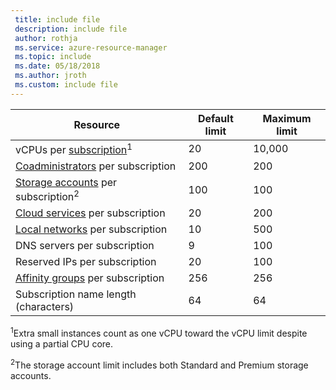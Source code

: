 ```yaml
---
 title: include file
 description: include file
 author: rothja
 ms.service: azure-resource-manager
 ms.topic: include
 ms.date: 05/18/2018
 ms.author: jroth
 ms.custom: include file
---
```


| Resource | Default limit | Maximum limit |
| --- | --- | --- |
| vCPUs per [subscription](../articles/billing-buy-sign-up-azure-subscription.md)<sup>1</sup> |20 |10,000 |
| [Coadministrators](../articles/cost-management-billing/manage/add-change-subscription-administrator.md) per subscription |200 |200 |
| [Storage accounts](../articles/storage/common/storage-create-storage-account.md) per subscription<sup>2</sup> |100 |100 |
| [Cloud services](../articles/cloud-services/cloud-services-choose-me.md) per subscription |20 |200 |
| [Local networks](/previous-versions/azure/reference/jj157100(v=azure.100)) per subscription |10 |500 |
| DNS servers per subscription |9 |100 |
| Reserved IPs per subscription |20 |100 |
| [Affinity groups](../articles/virtual-network/virtual-networks-migrate-to-regional-vnet.md) per subscription |256 |256 |
| Subscription name length (characters) | 64 | 64 |

<sup>1</sup>Extra small instances count as one vCPU toward the vCPU limit despite using a partial CPU core.

<sup>2</sup>The storage account limit includes both Standard and Premium storage accounts. 

